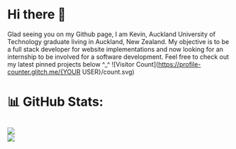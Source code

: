 # Hi there 👋

Glad seeing you on my Github page, I am Kevin, Auckland University of Technology graduate living in Auckland, New Zealand. My objective is to be a full stack developer for website implementations and now looking for an internship to be involved for a software development.
Feel free to check out my latest pinned projects below ^_^ 
![Visitor Count](https://profile-counter.glitch.me/{YOUR USER}/count.svg)

# 📊 GitHub Stats:
![](https://github-readme-streak-stats.herokuapp.com/?user=kevinandris&theme=radical&hide_border=false)<br/>
![](https://github-readme-stats.vercel.app/api/top-langs/?username=kevinandris&theme=radical&hide_border=false&include_all_commits=false&count_private=false&layout=compact)
---
